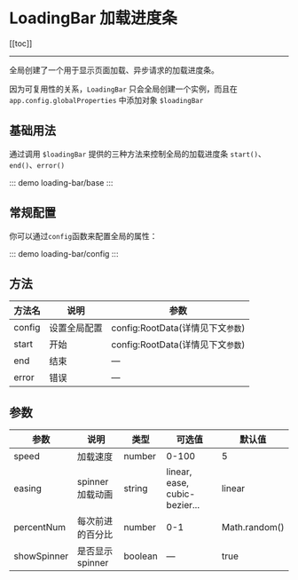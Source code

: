 # LoadingBar 加载进度条

[[toc]]

---

全局创建了一个用于显示页面加载、异步请求的加载进度条。

因为可复用性的关系，`LoadingBar` 只会全局创建一个实例，而且在 `app.config.globalProperties` 中添加对象 `$loadingBar`

## 基础用法

通过调用 `$loadingBar` 提供的三种方法来控制全局的加载进度条 `start()`、`end()`、`error()`

::: demo
loading-bar/base
:::

## 常规配置

你可以通过`config`函数来配置全局的属性：

::: demo
loading-bar/config
:::

## 方法

| 方法名 | 说明         | 参数                              |
| ------ | ------------ | --------------------------------- |
| config | 设置全局配置 | config:RootData(详情见下文`参数`) |
| start  | 开始         | config:RootData(详情见下文`参数`) |
| end    | 结束         | —                                 |
| error  | 错误         | —                                 |

## 参数

| 参数        | 说明             | 类型    | 可选值                        | 默认值        |
| ----------- | ---------------- | ------- | ----------------------------- | ------------- |
| speed       | 加载速度         | number  | 0-100                         | 5             |
| easing      | spinner 加载动画 | string  | linear, ease, cubic-bezier... | linear        |
| percentNum  | 每次前进的百分比 | number  | 0-1                           | Math.random() |
| showSpinner | 是否显示 spinner | boolean | —                             | true          |
